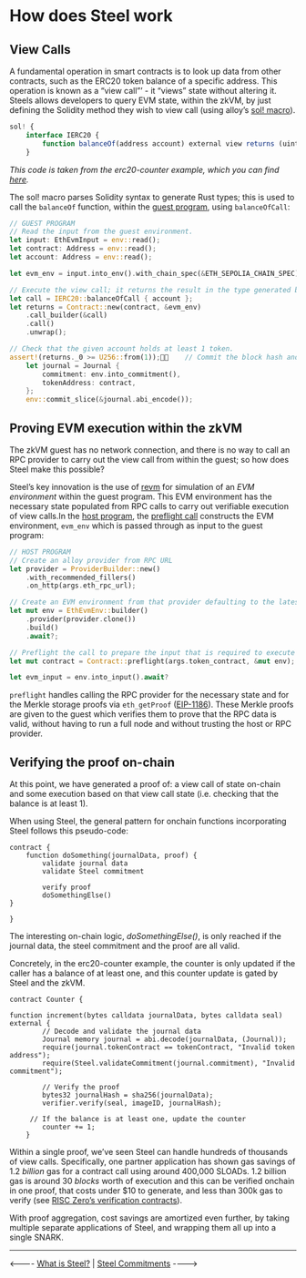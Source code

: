 # How does Steel work

## View Calls

A fundamental operation in smart contracts is to look up data from other contracts, such as the ERC20 token balance of a specific address. This operation is known as a “view call”’ \- it “views” state without altering it. Steels allows developers to query EVM state, within the zkVM, by just defining the Solidity method they wish to view call (using alloy’s [sol\! macro](https://alloy.rs/examples/sol-macro/index.html)).

```javascript
sol! {
    interface IERC20 {
        function balanceOf(address account) external view returns (uint);
    }
```

*This code is taken from the erc20-counter example, which you can find [here](https://github.com/risc0/risc0-ethereum/blob/main/examples/erc20-counter/README.md).*

The sol\! macro parses Solidity syntax to generate Rust types; this is used to call the `balanceOf` function, within the [guest program](https://dev.risczero.com/terminology#guest-program), using `balanceOfCall`:

```rust
// GUEST PROGRAM
// Read the input from the guest environment.
let input: EthEvmInput = env::read();
let contract: Address = env::read();
let account: Address = env::read();

let evm_env = input.into_env().with_chain_spec(&ETH_SEPOLIA_CHAIN_SPEC);

// Execute the view call; it returns the result in the type generated by the `sol!` macro.
let call = IERC20::balanceOfCall { account };
let returns = Contract::new(contract, &evm_env)
	.call_builder(&call)
	.call()
	.unwrap();

// Check that the given account holds at least 1 token.
assert!(returns._0 >= U256::from(1));    // Commit the block hash and number used when deriving `view_call_env` to the journal.
    let journal = Journal {
        commitment: env.into_commitment(),
        tokenAddress: contract,
    };
    env::commit_slice(&journal.abi_encode());

```

## Proving EVM execution within the zkVM

The zkVM guest has no network connection, and there is no way to call an RPC provider to carry out the view call from within the guest; so how does Steel make this possible?

Steel’s key innovation is the use of [revm](https://docs.rs/revm/latest/revm/)  for simulation of an *EVM environment* within the guest program. This EVM environment has the necessary state populated from RPC calls to carry out verifiable execution of view calls.In the [host program](https://dev.risczero.com/terminology#host-program), the [preflight call](https://docs.rs/risc0-steel/latest/risc0_steel/struct.Contract.html) constructs the EVM environment, `evm_env` which is passed through as input to the guest program:

```rust
// HOST PROGRAM
// Create an alloy provider from RPC URL
let provider = ProviderBuilder::new()
	.with_recommended_fillers()
	.on_http(args.eth_rpc_url);

// Create an EVM environment from that provider defaulting to the latest block.
let mut env = EthEvmEnv::builder()
	.provider(provider.clone())
	.build()
	.await?;

// Preflight the call to prepare the input that is required to execute the function in the guest without RPC access. 
let mut contract = Contract::preflight(args.token_contract, &mut env);

let evm_input = env.into_input().await?
```

 `preflight` handles calling the RPC provider for the necessary state and for the Merkle storage proofs via `eth_getProof` ([EIP-1186](https://eips.ethereum.org/EIPS/eip-1186)). These Merkle proofs are given to the guest which verifies them to prove that the RPC data is valid, without having to run a full node and without trusting the host or RPC provider.

## Verifying the proof on-chain

At this point, we have generated a proof of: a view call of state on-chain and some execution based on that view call state (i.e. checking that the balance is at least 1). 

When using Steel, the general pattern for onchain functions incorporating Steel follows this pseudo-code:

```solidity
contract {
	function doSomething(journalData, proof) {
		validate journal data
		validate Steel commitment

		verify proof
		doSomethingElse() 
}

}
```

The interesting on-chain logic, *doSomethingElse()*, is only reached if the journal data, the steel commitment and the proof are all valid. 

Concretely, in the erc20-counter example, the counter is only updated if the caller has a balance of at least one, and this counter update is gated by Steel and the zkVM.

```solidity
contract Counter {

function increment(bytes calldata journalData, bytes calldata seal) external {
        // Decode and validate the journal data
        Journal memory journal = abi.decode(journalData, (Journal));
        require(journal.tokenContract == tokenContract, "Invalid token address");
        require(Steel.validateCommitment(journal.commitment), "Invalid commitment");

        // Verify the proof
        bytes32 journalHash = sha256(journalData);
        verifier.verify(seal, imageID, journalHash);
        
	 // If the balance is at least one, update the counter
        counter += 1;
    }
```

Within a single proof, we’ve seen Steel can handle hundreds of thousands of view calls. Specifically, one partner application has shown gas savings of 1.2 *billion* gas for a contract call using around 400,000 SLOADs. 1.2 billion gas is around 30 *blocks* worth of execution and this can be verified onchain in one proof, that costs under $10 to generate, and less than 300k gas to verify (see [RISC Zero’s verification contracts](https://dev.risczero.com/api/blockchain-integration/contracts/verifier)).

With proof aggregation, cost savings are amortized even further, by taking multiple separate applications of Steel, and wrapping them all up into a single SNARK.

---

<---- [What is Steel?](./what-is-steel.md) | [Steel Commitments](./steel-commitments.md) ----> 
